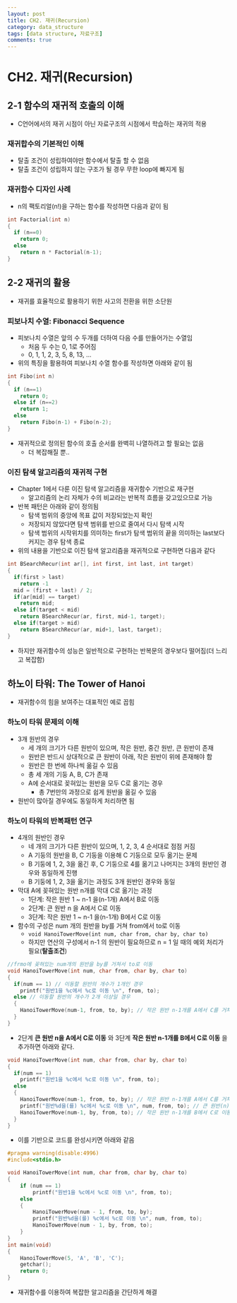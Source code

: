 ```yaml
---
layout: post
title: CH2. 재귀(Recursion)
category: data_structure
tags: [data structure, 자료구조]
comments: true
---
```


# CH2. 재귀(Recursion)

## 2-1 함수의 재귀적 호출의 이해
- C언어에서의 재귀 시점이 아닌 자료구조의 시점에서 학습하는 재귀의 적용

### 재귀합수의 기본적인 이해
- 탈출 조건이 성립하여야만 함수에서 탈출 할 수 없음
- 탈출 조건이 성립하지 않는 구조가 될 경우 무한 loop에 빠지게 됨

### 재귀함수 디자인 사례
- n의 팩토리얼(n!)을 구하는 함수를 작성하면 다음과 같이 됨

```c
int Factorial(int n)
{
  if (n==0)
    return 0;
  else
    return n * Factorial(n-1);
}
```

## 2-2 재귀의 활용
- 재귀를 효율적으로 활용하기 위한 사고의 전환을 위한 소단원

### 피보나치 수열: Fibonacci Sequence
- 피보나치 수열은 앞의 수 두개를 더하여 다음 수를 만들어가는 수열임
  - 처음 두 수는 0, 1로 주어짐
  - 0, 1, 1, 2, 3, 5, 8, 13, ...
- 위의 특징을 활용하여 피보나치 수열 함수를 작성하면 아래와 같이 됨

```c
int Fibo(int n)
{
  if (n==1)
    return 0;
  else if (n==2)
    return 1;
  else
    return Fibo(n-1) + Fibo(n-2);
}
```

- 재귀적으로 정의된 함수의 호출 순서를 완벽히 나열하려고 할 필요는 없음
  - 더 복잡해질 뿐..

### 이진 탐색 알고리즘의 재귀적 구현
- Chapter 1에서 다룬 이진 탐색 알고리즘을 재귀함수 기반으로 재구현
  - 알고리즘의 논리 자체가 수의 비교라는 반복적 흐름을 갖고있으므로 가능
- 반복 패턴은 아래와 같이 정의됨
  - 탐색 범위의 중앙에 목표 값이 저장되었는지 확인
  - 저장되지 않았다면 탐색 범위를 반으로 줄여서 다시 탐색 시작
  - 탐색 범위의 시작위치를 의미하는 first가 탐색 범위의 끝을 의미하는 last보다 커지는 경우 탐색 종료
- 위의 내용을 기반으로 이진 탐색 알고리즘을 재귀적으로 구현하면 다음과 같다

```c
int BSearchRecur(int ar[], int first, int last, int target)
{
  if(first > last)
    return -1
  mid = (first + last) / 2;
  if(ar[mid] == target)
    return mid;
  else if(target < mid)
    return BSearchRecur(ar, first, mid-1, target);
  else if(target > mid)
    return BSearchRecur(ar, mid+1, last, target);
}
```

- 하지만 재귀함수의 성능은 일반적으로 구현하는 반복문의 경우보다 떨어짐(더 느리고 복잡함)

## 하노이 타워: The Tower of Hanoi
- 재귀함수의 힘을 보여주는 대표적인 예로 꼽힘

### 하노이 타워 문제의 이해
- 3개 원반의 경우
  - 세 개의 크기가 다른 원반이 있으며, 작은 원반, 중간 원반, 큰 원반이 존재
  - 원반은 반드시 상대적으로 큰 원반이 아래, 작은 원반이 위에 존재해야 함
  - 원반은 한 번에 하나씩 옮길 수 있음
  - 총 세 개의 기둥 A, B, C가 존재
  - A에 순서대로 꽂혀있는 원반을 모두 C로 옮기는 경우
    - 총 7번만의 과정으로 쉽게 원반을 옮길 수 있음
- 원반이 많아질 경우에도 동일하게 처리하면 됨

### 하노이 타워의 반복패턴 연구
- 4개의 원반인 경우
  - 네 개의 크기가 다른 원반이 있으며, 1, 2, 3, 4 순서대로 점점 커짐
  - A 기둥의 원반을 B, C 기둥을 이용해 C 기둥으로 모두 옮기는 문제
  - B 기둥에 1, 2, 3을 옮긴 후, C 기둥으로 4를 옮기고 나머지는 3개의 원반인 경우와 동일하게 진행
  - B 기둥에 1, 2, 3을 옮기는 과정도 3개 원반인 경우와 동일
- 막대 A에 꽂혀있는 원반 n개를 막대 C로 옮기는 과정
  - 1단계: 작은 원반 1 ~ n-1 을(n-1개) A에서 B로 이동
  - 2단계: 큰 원반 n 을 A에서 C로 이동
  - 3단계: 작은 원반 1 ~ n-1 을(n-1개) B에서 C로 이동
- 함수의 구성은 num 개의 원반을 by를 거쳐 from에서 to로 이동
  - `void HanoiTowerMove(int num, char from, char by, char to)`
  - 하지만 연산의 구성에서 n-1 의 원반이 필요하므로 n = 1 일 때의 예외 처리가 필요(__탈출조건__)

```c
//frmo에 꽂혀있는 num개의 원반을 by를 거쳐서 to로 이동
void HanoiTowerMove(int num, char from, char by, char to)
{
  if(num == 1) // 이동할 원반의 개수가 1개인 경우
    printf("원반1을 %c에서 %c로 이동 \n", from, to);
  else // 이동할 원반의 개수가 2개 이상일 경우
  {
    HanoiTowerMove(num-1, from, to, by); // 작은 원반 n-1개를 A에서 C를 거쳐 B로 이동
  }
}
```

- 2단계 __큰 원반 n을 A에서 C로 이동__ 와 3단계 __작은 원반 n-1개를 B에서 C로 이동__ 을 추가하면 아래와 같다.

```c
void HanoiTowerMove(int num, char from, char by, char to)
{
  if(num == 1)
    printf("원반1을 %c에서 %c로 이동 \n", from, to);
  else
  {
    HanoiTowerMove(num-1, from, to, by); // 작은 원반 n-1개를 A에서 C를 거쳐 B로 이동
    printf("원반%d을(를) %c에서 %c로 이동 \n", num, from, to); // 큰 원반(n)을 A에서 C로 이동
    HanoiTowerMove(num-1, by, from, to); // 작은 원반 n-1개를 B에서 C로 이동
  }
}
```

- 이를 기반으로 코드를 완성시키면 아래와 같음

```c
#pragma warning(disable:4996)
#include<stdio.h>

void HanoiTowerMove(int num, char from, char by, char to)
{
	if (num == 1)
		printf("원반1을 %c에서 %c로 이동 \n", from, to);
	else
	{
		HanoiTowerMove(num - 1, from, to, by);
		printf("원반%d을(를) %c에서 %c로 이동 \n", num, from, to);
		HanoiTowerMove(num - 1, by, from, to);
	}
}
int main(void)
{
	HanoiTowerMove(5, 'A', 'B', 'C');
	getchar();
	return 0;
}
```

- 재귀함수를 이용하여 복잡한 알고리즘을 간단하게 해결 



